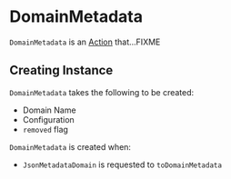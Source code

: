 # DomainMetadata

`DomainMetadata` is an [Action](Action.md) that...FIXME

## Creating Instance

`DomainMetadata` takes the following to be created:

* <span id="domain"> Domain Name
* <span id="configuration"> Configuration
* <span id="removed"> `removed` flag

`DomainMetadata` is created when:

* `JsonMetadataDomain` is requested to `toDomainMetadata`
